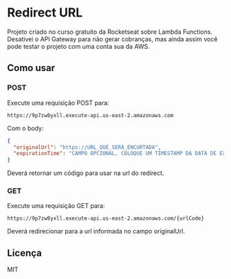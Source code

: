 # Redirect URL

Projeto criado no curso gratuito da Rocketseat sobre Lambda Functions.
Desativei o API Gateway para não gerar cobranças, mas ainda assim você pode testar o projeto com uma conta sua da AWS.

## Como usar

### POST
Execute uma requisição POST para:
```
https://9p7zw8yxll.execute-api.us-east-2.amazonaws.com
```

Com o body:
```json
{
  "originalUrl": "https://URL_QUE_SERÁ_ENCURTADA",
  "expirationTime": "CAMPO OPCIONAL, COLOQUE UM TIMESTAMP DA DATA DE EXPIRAÇÂO"
}
```
Deverá retornar um código para usar na url do redirect.


### GET
Execute uma requisição GET para:
```
https://9p7zw8yxll.execute-api.us-east-2.amazonaws.com/{urlCode}
```

Deverá redirecionar para a url informada no campo originalUrl.

## Licença

MIT
